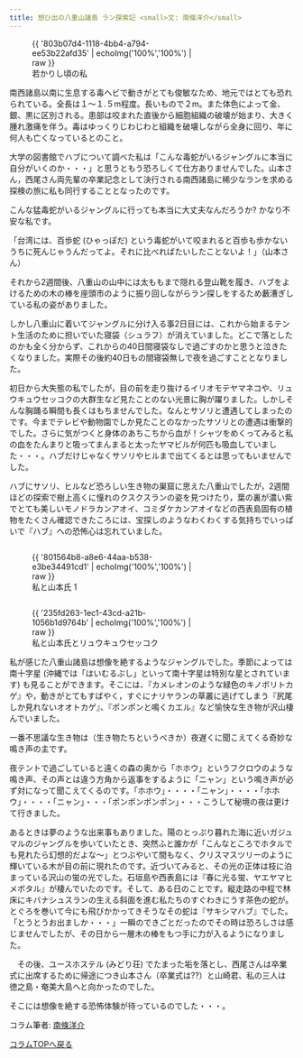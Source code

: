 ```yaml
---
title: 想ひ出の八重山諸島 ラン探索記 <small>文: 南條洋介</small>
---
```

<figure style="max-width:300px">
{{ '803b07d4-1118-4bb4-a794-ee53b22afd35' | echoImg('100%','100%') | raw }}
<figcaption>若かりし頃の私</figcaption>
</figure>

南西諸島以南に生息する毒ヘビで動きがとても俊敏なため、地元ではとても恐れられている。全長は１～１.５m程度。長いもので２m。また体色によって金、銀、黒に区別される。患部は咬まれた直後から細胞組織の破壊が始まり、大きく腫れ激痛を伴う。毒はゆっくりじわじわと組織を破壊しながら全身に回り、年に何人も亡くなっているとのこと。

大学の図書館でハブについて調べた私は「こんな毒蛇がいるジャングルに本当に自分がいくのか・・・」と思うともう恐ろしくて仕方ありませんでした。山本さん，西尾さん両先輩の卒業記念として決行される南西諸島に稀少なランを求める探検の旅に私も同行することとなったのです。

こんな猛毒蛇がいるジャングルに行っても本当に大丈夫なんだろうか? かなり不安な私です。

「台湾には、百歩蛇 (ひゃっぽだ) という毒蛇がいて咬まれると百歩も歩かないうちに死んじゃうんだってよ。それに比べればたいしたことないよ！」（山本さん）

それから2週間後、八重山の山中には太ももまで隠れる登山靴を履き、ハブをよけるための木の棒を座頭市のように振り回しながらラン探しをするため藪漕ぎしている私の姿がありました。

しかし八重山に着いてジャングルに分け入る事2日目には、これから始まるテント生活のために担いでいた寝袋（シュラフ）が消えていました。どこで落としたのかも全く分からず、これからの40日間寝袋なしで過ごすのかと思うと泣きたくなりました。実際その後約40日もの間寝袋無しで夜を過ごすこととなりました。

初日から大失態の私でしたが，目の前を走り抜けるイリオモテヤマネコや、リュウキュウセッコクの大群生など見たことのない光景に胸が躍りました。しかしそんな胸踊る瞬間も長くはもちませんでした。なんとサソリと遭遇してしまったのです。今までテレビや動物園でしか見たことのなかったサソリとの遭遇は衝撃的でした。さらに気がつくと身体のあちこちから血が！シャツをめくってみると私の血をたんまりと吸ってまんまると太ったヤマビルが何匹も吸血していました・・・。ハブだけじゃなくサソリやヒルまで出てくるとは思ってもいませんでした。

ハブにサソリ、ヒルなど恐ろしい生き物の巣窟に思えた八重山でしたが，2週間ほどの探索で樹上高くに憧れのクスクスランの姿を見つけたり，葉の裏が濃い紫でとても美しいモノドラカンアオイ、コミダケカンアオイなどの西表島固有の植物をたくさん確認できたころには、宝探しのようなわくわくする気持ちでいっぱいで『ハブ』への恐怖心は忘れていました。

<figure style="max-width:300px; float: left;">
{{ '801564b8-a8e6-44aa-b538-e3be34491cd1' | echoImg('100%','100%') | raw }}
<figcaption>私と山本氏 1</figcaption>
</figure>

<figure style="float:left;max-width:300px">
{{ '235fd263-1ec1-43cd-a21b-1056b1d9764b' | echoImg('100%','100%') | raw }}
<figcaption>私と山本氏とリュウキュウセッコク</figcaption>
</figure>
<p style="clear:both"></p>

私が感じた八重山諸島は想像を絶するようなジャングルでした。季節によっては南十字星  (沖縄では「はいむるぶし」といって南十字星は特別な星とされています) も見ることができます。そこには、『カメレオンのような緑色のキノボリトカゲ』や，動きがとてもすばやく，すぐにナリヤランの草叢に逃げてしまう『尻尾しか見れないオオトカゲ』、『ポンポンと鳴くカエル』など愉快な生き物が沢山棲んでいました。

一番不思議な生き物は（生き物たちというべきか）夜遅くに聞こえてくる奇妙な鳴き声の主です。

夜テントで過ごしていると遠くの森の奥から「ホホウ」というフクロウのような鳴き声、その声とは違う方角から返事をするように「ニャン」という鳴き声が必ず対になって聞こえてくるのです。「ホホウ」・・・・「ニャン」・・・・「ホホウ」・・・・「ニャン」・・・「ポンポンポンポン」・・・こうして秘境の夜は更けて行きました。

あるときは夢のような出来事もありました。陽のとっぷり暮れた海に近いガジュマルのジャングルを歩いていたとき、突然ふと誰かが「こんなところでホタルでも見れたら幻想的だよな～」とつぶやいて間もなく、クリスマスツリーのように輝いている木が目の前に現れたのです。近づいてみると、その光の正体は枝に泊まっている沢山の蛍の光でした。石垣島や西表島には『春に光る蛍、ヤエヤマヒメボタル』が棲んでいたのです。そして、ある日のことです。縦走路の中程で林床にキバナシュスランの生える斜面を進む私たちのすぐわきにうす茶色の蛇が。とぐろを巻いて今にも飛びかかってきそうなその蛇は『サキシマハブ』でした。「とうとうお出ましか・・・」一瞬のできごとだったのでその時は恐ろしさは感じませんでしたが、その日から一層木の棒をもつ手に力が入るようになりました。

　その後、ユースホステル (みどり荘) でたまった垢を落とし、西尾さんは卒業式に出席するために帰途につき山本さん（卒業式は??）と山崎君、私の三人は徳之島・奄美大島へと向かったのでした。

そこには想像を絶する恐怖体験が待っているのでした・・・。

コラム筆者: [南條洋介](/columns/authors/nanjo_yosuke)

[コラムTOPへ戻る](/columns/)
